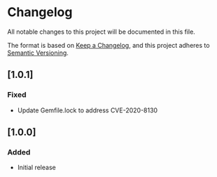 # Changelog
All notable changes to this project will be documented in this file.

The format is based on [Keep a Changelog](https://keepachangelog.com/en/1.0.0/),
and this project adheres to [Semantic
Versioning](https://semver.org/spec/v2.0.0.html).

## [1.0.1]
### Fixed
- Update Gemfile.lock to address CVE-2020-8130

## [1.0.0]
### Added
- Initial release
